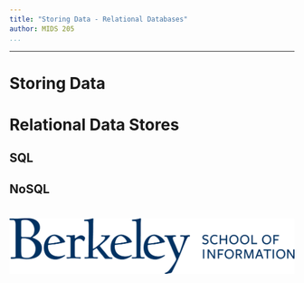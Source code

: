 ```yaml
---
title: "Storing Data - Relational Databases"
author: MIDS 205 
...
```


---

# Storing Data
##

<div class="notes">
</div>


# Relational Data Stores
##

## SQL

## NoSQL



#
<img class="logo" src="images/berkeley-school-of-information-logo.png"/>

